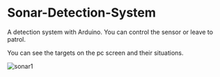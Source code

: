 # Sonar-Detection-System
A detection system with Arduino. You can control the sensor or leave to patrol.

You can see the targets on the pc screen and their situations.

![sonar1](https://user-images.githubusercontent.com/45975997/57024709-edcdc080-6c3d-11e9-9238-985970f0f91f.png)

